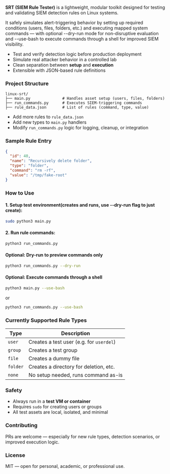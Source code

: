 **SRT (SIEM Rule Tester)** is a lightweight, modular toolkit designed for testing and validating SIEM detection rules on Linux systems.

It safely simulates alert-triggering behavior by setting up required conditions (users, files, folders, etc.) and executing mapped system commands — with optional --dry-run mode for non-disruptive evaluation and --use-bash to execute commands through a shell for improved SIEM visibility.

* Test and verify detection logic before production deployment
* Simulate real attacker behavior in a controlled lab
* Clean separation between **setup** and **execution**
* Extensible with JSON-based rule definitions

### Project Structure

```
linux-srt/
├── main.py              # Handles asset setup (users, files, folders)
├── run_commands.py      # Executes SIEM-triggering commands
├── rule_data.json       # List of rules (command, type, value)
```

* Add more rules to `rule_data.json`
* Add new types to `main.py` handlers
* Modify `run_commands.py` logic for logging, cleanup, or integration


### Sample Rule Entry

```json
{
  "id": 40,
  "name": "Recursively delete folder",
  "type": "folder",
  "command": "rm -rf",
  "value": "/tmp/fake-root"
}
```

### How to Use

#### 1. Setup test environment(creates and runs, use --dry-run flag to just create):

```bash
sudo python3 main.py
```

#### 2. Run rule commands:

```bash
python3 run_commands.py
```

#### Optional: Dry-run to preview commands only

```bash
python3 run_commands.py --dry-run
```
#### Optional: Execute commands through a shell

```bash
python3 main.py --use-bash
```
or
```bash
python3 run_commands.py --use-bash
```

### Currently Supported Rule Types

| Type     | Description                              |
| -------- | ---------------------------------------- |
| `user`   | Creates a test user (e.g. for `userdel`) |
| `group`  | Creates a test group                     |
| `file`   | Creates a dummy file                     |
| `folder` | Creates a directory for deletion, etc.   |
| `none`   | No setup needed, runs command as-is      |

### Safety

* Always run in a **test VM or container**
* Requires `sudo` for creating users or groups
* All test assets are local, isolated, and minimal

### Contributing

PRs are welcome — especially for new rule types, detection scenarios, or improved execution logic.

### License

MIT — open for personal, academic, or professional use.


